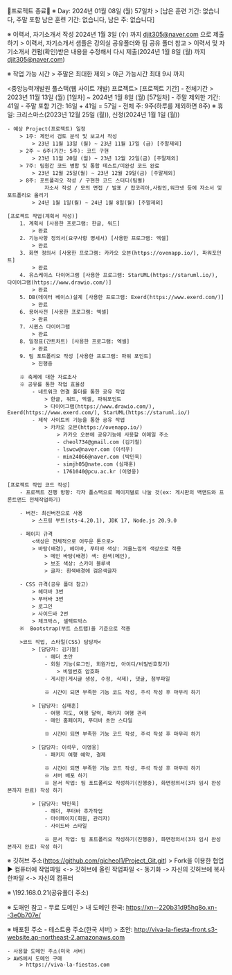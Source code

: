 🥇프로젝트 종료🥇
※ Day: 2024년 01월 08일 (월) 57일차 
	> [남은 훈련 기간: 없습니다, 주말 포함 남은 훈련 기간: 없습니다, 남은 주: 없습니다]	

※ 이력서, 자기소개서 작성 2024년 1월 3일 (수) 까지 djit305@naver.com 으로 제출하기
	> 이력서, 자기소개서 샘플은 강의실 공유폴더와 팀 공유 폴더 참고
	> 이력서 및 자기소개서 컨펌(확인)받은 내용을 수정해서 다시 제출(2024년 1월 8일 (월) 까지 djit305@naver.com) 

※ 작업 가능 시간
	> 주말은 최대한 제외
	> 야근 가능시간 최대 9시 까지

<중앙능력개발원 풀스택(웹 사이트 개발) 프로젝트>
	[프로젝트 기간]
	- 전체기간
		> 2023년 11월 13일 (월) [1일차] ~ 2024년 1월 8일 (월) [57일차]
			- 주말 제외한 기간: 41일
			- 주말 포함 기간: 16일 + 41일 = 57일
			- 전체 주: 9주(하루를 제외하면 8주)
		※ 휴일: 크리스마스(2023년 12월 25일 (월)),  신정(2024년 1월 1일 (월))

	- 예상 Project(프로젝트) 일정
		> 1주: 제안서 검토 분석 및 보고서 작성
			> 23년 11월 13일 (월) ~ 23년 11월 17일 (금) [주말제외]
		> 2주 ~ 6주(기간: 5주): 코드 구현
			> 23년 11월 20일 (월) ~ 23년 12월 22일(금) [주말제외]
		> 7주: 팀원간 코드 병합 및 통합 테스트/미완성 코드 완료
			> 23년 12월 25일(월) ~ 23년 12월 29일(금) [주말제외]
		> 8주: 포트폴리오 작성 / 구현한 코드 스터디(팀별) 
	        	자소서 작성 / 모의 면접 / 발표 / 잡코리아,사람인,워크넷 등에 자소서 및 포트폴리오 올리기 
			> 24년 1월 1일(월) ~ 24년 1월 8일(월) [주말제외]

	[프로젝트 작업(계획서 작성)]
		1. 계획서 [사용한 프로그램: 한글, 워드] 
			> 완료
		2. 기능사항 정의서(요구사항 명세서) [사용한 프로그램: 엑셀] 
			> 완료
		3. 화면 정의서 [사용한 프로그램: 카카오 오븐(https://ovenapp.io/), 파워포인트] 
			> 완료
		4. 유스케이스 다이어그램 [사용한 프로그램: StarUML(https://staruml.io/), 다이어그램(https://www.drawio.com/)] 
			> 완료
		5. DB(데이터 베이스)설계 [사용한 프로그램: Exerd(https://www.exerd.com/)] 
			> 완료
		6. 용어사전 [사용한 프로그램: 엑셀] 
			> 완료
		7. 시퀸스 다이어그램
			> 완료
		8. 일정표(간트차트) [사용한 프로그램: 엑셀] 
			> 완료
		9. 팀 포트폴리오 작성 [사용한 프로그램: 파워 포인트]
			> 진행중

		※ 축제에 대한 자료조사 
		※ 공유를 통한 작업 효율성 
			- 네트워크 연결 폴더를 통한 공유 작업
				> 한글, 워드, 엑셀, 파워포인트
				> 다이어그램(https://www.drawio.com/), Exerd(https://www.exerd.com/), StarUML(https://staruml.io/)
			- 제작 사이트의 기능을 통한 공유 작업
				> 카카오 오븐(https://ovenapp.io/)
					> 카카오 오븐에 공유기능에 사용할 이메일 주소
					- cheol734@gmail.com (김기철)
					- lswcw@naver.com (이석우)
					- min24066@naver.com (박민욱)
					- simjh05@nate.com (심재훈)
					- 1761040@pcu.ac.kr (이영웅)

	[프로젝트 작업 코드 작성]
		- 프로젝트 진행 방향: 각자 풀스택으로 페이지별로 나눌 것(ex: 게시판의 백앤드와 프론트앤드 전체작업하기)
		
		- 버전: 최신버전으로 사용
			> 스프링 부트(sts-4.20.1), JDK 17, Node.js 20.9.0

		- 페이지 규격
			<색상은 전체적으로 어두운 톤으로>
			> 바탕(배경), 헤더바, 푸터바 색상: 겨울느낌의 색상으로 적용
   				> 메인 바탕(배경) 색: 흰색(메인), 
				> 보조 색상: 스카이 블루색							
       			> 글자: 흰색배경에 검은색글자

		- CSS 규격(공유 폴더 참고)
			> 헤더바 3번
			> 푸터바 3번
			> 로그인 
			> 사이드바 2번
			> 체크박스, 셀렉트박스
		※  Bootstrap(부트 스트랩)을 기준으로 적용

		>코드 작업, 스타일(CSS) 담당자<
			> [담당자: 김기철]
				- 헤더 초안
				- 회원 기능(로그인, 회원가입, 아이디/비밀번호찾기)
					> 비밀번호 암호화
				- 게시판(게시글 생성, 수정, 삭제), 댓글, 첨부파일 

				※ 시간이 되면 부족한 기능 코드 작성, 주석 작성 후 마무리 하기

			> [담당자: 심재훈]
				- 여행 지도, 여행 달력, 패키지 여행 관리
				- 메인 홈페이지, 푸터바 초안 스타일  

				※ 시간이 되면 부족한 기능 코드 작성, 주석 작성 후 마무리 하기
			
			> [담당자: 이석우, 이영웅]
   				- 패키지 여행 예약, 결제				
	
				※ 시간이 되면 부족한 기능 코드 작성, 주석 작성 후 마무리 하기
				※ 서버 배포 하기 
				※ 문서 작업: 팀 포트폴리오 작성하기(진행중), 화면정의서(3차 임시 완성본까지 완료) 작성 하기
				
			> [담당자: 박민욱]
				- 헤더, 푸터바 추가작업
				- 마이페이지(회원, 관리자)
				- 사이드바 스타일

				※ 문서 작업: 팀 포트폴리오 작성하기(진행중), 화면정의서(3차 임시 완성본까지 완료) 작성 하기

※ 깃허브 주소(https://github.com/gicheol1/Project_Git.git) 
	> Fork을 이용한 협업
	▶ 컴퓨터에 작업파일 <-> 깃허브에 올린 작업파일 <- 동기화 -> 자신의 깃허브에 복사한파일 <-> 자신의 컴퓨터

※ \\192.168.0.21(공유폴더 주소)

※ 도매인 참고 
	- 무료 도메인
	> 내 도메인 한국: https://xn--220b31d95hq8o.xn--3e0b707e/

※ 배포된 주소
	- 테스트용 주소(한국 서버)
	> 초안: http://viva-la-fiesta-front.s3-website.ap-northeast-2.amazonaws.com

	- 사용할 도메인 주소(미국 서버)
	> AWS에서 도메인 구매 
		> https://viva-la-fiestas.com
